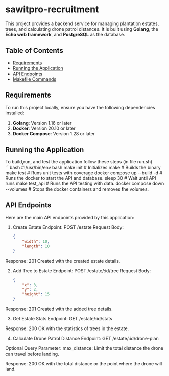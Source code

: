 # sawitpro-recruitment

This project provides a backend service for managing plantation estates, trees, and calculating drone patrol distances. It is built using **Golang**, the **Echo web framework**, and **PostgreSQL** as the database.

## Table of Contents
- [Requirements](#requirements)
- [Running the Application](#running-the-application)
- [API Endpoints](#api-endpoints)
- [Makefile Commands](#makefile-commands)

## Requirements

To run this project locally, ensure you have the following dependencies installed:

1. **Golang**: Version 1.16 or later
2. **Docker**: Version 20.10 or later
3. **Docker Compose**: Version 1.28 or later

## Running the Application
To build,run, and test the application follow these steps (in file run.sh)
    ```bash
    #!/usr/bin/env bash
    make init                      # Initializes 
    make                           # Builds the binary
    make test                      # Runs unit tests with coverage 
    docker compose up --build -d   # Runs the docker to start the API and database.
    sleep 30                       # Wait until API runs
    make test_api                  # Runs the API testing with data.
    docker compose down --volumes  # Stops the docker containers and removes the volumes.

## API Endpoints
Here are the main API endpoints provided by this application:

1. Create Estate
Endpoint: POST /estate
Request Body:
    ```json
    {
        "width": 10,
        "length": 10
    }

Response: 201 Created with the created estate details.

2. Add Tree to Estate
Endpoint: POST /estate/:id/tree
Request Body:
    ```json
    {
        "x": 3,
        "y": 2,
        "height": 15
    }

Response: 201 Created with the added tree details.

3. Get Estate Stats
Endpoint: GET /estate/:id/stats

Response: 200 OK with the statistics of trees in the estate.

4. Calculate Drone Patrol Distance
Endpoint: GET /estate/:id/drone-plan

Optional Query Parameter:
max_distance: Limit the total distance the drone can travel before landing.

Response: 200 OK with the total distance or the point where the drone will land.
